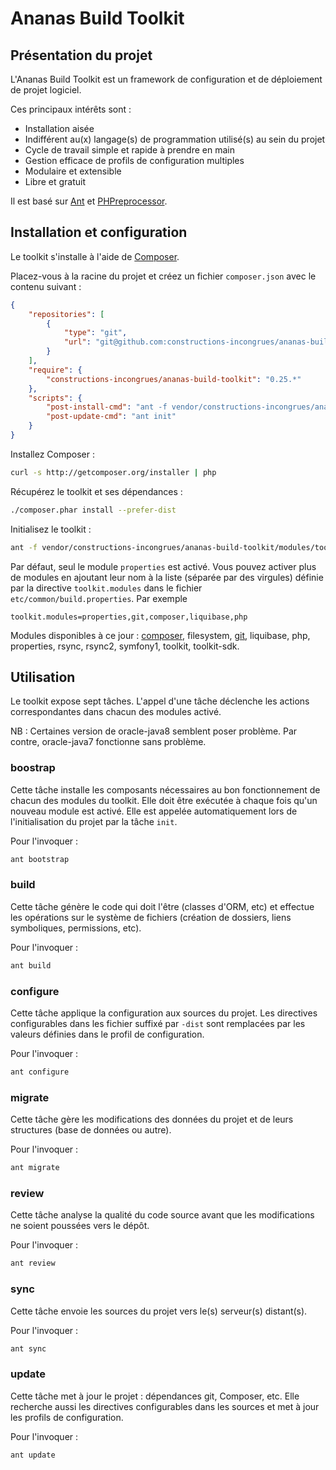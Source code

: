 # Ananas Build Toolkit

## Présentation du projet

L'Ananas Build Toolkit est un framework de configuration et de déploiement de projet logiciel.

Ces principaux intérêts sont :

 * Installation aisée
 * Indifférent au(x) langage(s) de programmation utilisé(s) au sein du projet
 * Cycle de travail simple et rapide à prendre en main
 * Gestion efficace de profils de configuration multiples
 * Modulaire et extensible
 * Libre et gratuit

Il est basé sur [Ant](http://ant.apache.org) et [PHPreprocessor](https://github.com/constructions-incongrues/phpreprocessor).

## Installation et configuration

Le toolkit s'installe à l'aide de [Composer](http://getcomposer.org).

Placez-vous à la racine du projet et créez un fichier ```composer.json``` avec le contenu suivant :

```json
{
    "repositories": [
        {
            "type": "git",
            "url": "git@github.com:constructions-incongrues/ananas-build-toolkit.git"
        }
    ],
    "require": {
        "constructions-incongrues/ananas-build-toolkit": "0.25.*"
    },
    "scripts": {
        "post-install-cmd": "ant -f vendor/constructions-incongrues/ananas-build-toolkit/modules/toolkit/module.xml init -Dbasedir=$PWD",
        "post-update-cmd": "ant init"
    }
}
```

Installez Composer :

```bash
curl -s http://getcomposer.org/installer | php
```

Récupérez le toolkit et ses dépendances :

```bash
./composer.phar install --prefer-dist
```

Initialisez le toolkit :

```bash
ant -f vendor/constructions-incongrues/ananas-build-toolkit/modules/toolkit/module.xml init -Dbasedir=$PWD
```

Par défaut, seul le module ```properties``` est activé. Vous pouvez activer plus de modules en ajoutant leur nom à la liste (séparée par des virgules) définie par la directive ```toolkit.modules``` dans le fichier ```etc/common/build.properties```. Par exemple

```
toolkit.modules=properties,git,composer,liquibase,php
```

Modules disponibles à ce jour : [composer](https://github.com/constructions-incongrues/ananas-build-toolkit/tree/master/modules/composer), filesystem, [git](https://github.com/constructions-incongrues/ananas-build-toolkit/tree/master/modules/git), liquibase, php, properties, rsync, rsync2, symfony1, toolkit, toolkit-sdk.

## Utilisation

Le toolkit expose sept tâches. L'appel d'une tâche déclenche les actions correspondantes dans chacun des modules activé.

NB : Certaines version de oracle-java8 semblent poser problème. Par contre, oracle-java7 fonctionne sans problème.

### boostrap

Cette tâche installe les composants nécessaires au bon fonctionnement de chacun des modules du toolkit. Elle doit être exécutée à chaque fois qu'un nouveau module est activé. Elle est appelée automatiquement lors de l'initialisation du projet par la tâche ```init```.

Pour l'invoquer :

```bash
ant bootstrap
```

### build

Cette tâche génère le code qui doit l'être (classes d'ORM, etc) et effectue les opérations sur le système de fichiers (création de dossiers, liens symboliques, permissions, etc).

Pour l'invoquer :

```bash
ant build
```

### configure

Cette tâche applique la configuration aux sources du projet. Les directives configurables dans les fichier suffixé par ```-dist``` sont remplacées par les valeurs définies dans le profil de configuration.

Pour l'invoquer :

```bash
ant configure
```

### migrate

Cette tâche gère les modifications des données du projet et de leurs structures (base de données ou autre).

Pour l'invoquer :

```bash
ant migrate
```

### review

Cette tâche analyse la qualité du code source avant que les modifications ne soient poussées vers le dépôt.

Pour l'invoquer :

```bash
ant review
```

### sync

Cette tâche envoie les sources du projet vers le(s) serveur(s) distant(s).

Pour l'invoquer :

```bash
ant sync
```

### update

Cette tâche met à jour le projet : dépendances git, Composer, etc. Elle recherche aussi les directives configurables dans les sources et met à jour les profils de configuration.

Pour l'invoquer :

```bash
ant update
```
